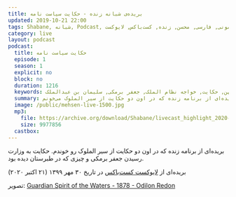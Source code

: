 ```yaml
---
title: بریده‌ی شبانه زنده - حکایت سیاست نامه
updated: 2019-10-21 22:00
tags: Shabane, شبانه, Podcast, پادکست, صحبت, خودمونی, فارسی, محسن, زنده, کست‌باکس, لایوکست, castbox, livecast
category: live
layout: podcast
podcast:
  title: حکایت سیاست نامه
  episode: 1
  season: 1
  explicit: no
  block: no
  duration: 1216
  keywords: ادبیات, ادبیات کهن, حکایت, خواجه نظام الملک, جعفر برمکی, سلیمان بن عبدالملک
  summary: بریده‌ای از برنامه زنده که در اون دو حکایت از سیر الملوک می‌خونم.
  image: /public/mehsen-live-1500.jpg
  mp3: 
    file: https://archive.org/download/Shabane/livecast_highlight_2020-10-21.mp3
    size: 9977856
  castbox: 
---
```

بریده‌ای از برنامه زنده که در اون دو حکایت از سیر الملوک رو خوندم. حکایت به وزارت رسیدن جعفر برمکی و چیزی که در طبرستان دیده بود.

<!--more-->

بریده‌ای از [لایوکست کست‌باکس](https://castbox.fm/vlva/9286388) در تاریخ ۳۰ مهر ۱۳۹۹ (۲۱ اکتبر ۲۰۲۰)

تصویر: [Guardian Spirit of the Waters - 1878 - Odilon Redon](https://www.artic.edu/artworks/90316/guardian-spirit-of-the-waters)

